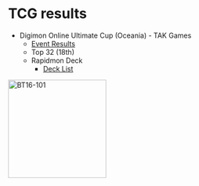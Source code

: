 # __TCG results__

- Digimon Online Ultimate Cup (Oceania) - TAK Games
  - [Event Results](https://bestcoastpairings.com/event/fKFPK3omjZwL)
  - Top 32 (18th)
  - Rapidmon Deck
    - [Deck List](https://bestcoastpairings.com/list/0E98FDDQ8R83)
  

<img src="https://github.com/user-attachments/assets/5e3c369a-b360-4bc6-8568-c83289c97e21" alt="BT16-101" width="200" />
